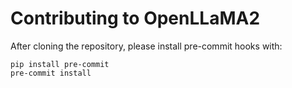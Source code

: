 # Contributing to OpenLLaMA2

After cloning the repository, please install pre-commit hooks with:
```
pip install pre-commit
pre-commit install
```